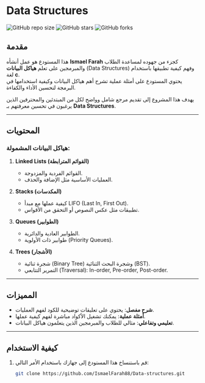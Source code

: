 # Data Structures

![GitHub repo size](https://img.shields.io/github/repo-size/IsmaelFarah88/Data-structures)
![GitHub stars](https://img.shields.io/github/stars/IsmaelFarah88/Data-structures?style=social)
![GitHub forks](https://img.shields.io/github/forks/IsmaelFarah88/Data-structures?style=social)

## مقدمة

هذا المستودع هو عمل أنشأه **Ismael Farah** كجزء من جهوده لمساعدة الطلاب والمبرمجين على تعلم **هياكل البيانات** (Data Structures) وفهم كيفية تطبيقها باستخدام لغة **c**.  
يحتوي المستودع على أمثلة عملية تشرح أهم هياكل البيانات وكيفية استخدامها في البرمجة لتحسين الأداء والكفاءة.

يهدف هذا المشروع إلى تقديم مرجع شامل وواضح لكل من المبتدئين والمحترفين الذين يرغبون في تحسين معرفتهم بـ **Data Structures**.

---

## المحتويات

### هياكل البيانات المشمولة:

1. **Linked Lists (القوائم المترابطة)**  
   - القوائم الفردية والمزدوجة.  
   - العمليات الأساسية مثل الإضافة والحذف.

2. **Stacks (المكدسات)**  
   - كيفية عملها مع مبدأ LIFO (Last In, First Out).  
   - تطبيقات مثل عكس النصوص أو التحقق من الأقواس.

3. **Queues (الطوابير)**  
   - الطوابير العادية والدائرية.  
   - طوابير ذات الأولوية (Priority Queues).

4. **Trees (الأشجار)**  
   - شجرة ثنائية (Binary Tree) وشجرة البحث الثنائية (BST).  
   - التمرير التتابعي (Traversal): In-order, Pre-order, Post-order.


---

## المميزات

- **شرح مفصل**: يحتوي على تعليقات توضيحية للكود لفهم العمليات.
- **أمثلة عملية**: يمكنك تشغيل الأكواد مباشرة لفهم كيفية عملها.
- **تعليمي وتفاعلي**: مثالي للطلاب والمبرمجين الذين يتعلمون هياكل البيانات.

---

## كيفية الاستخدام

1. قم باستنساخ هذا المستودع إلى جهازك باستخدام الأمر التالي:
   ```bash
   git clone https://github.com/IsmaelFarah88/Data-structures.git
